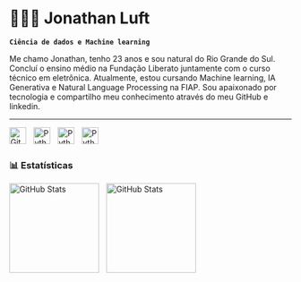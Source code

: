 # 👩🏻‍💻 Jonathan Luft

**`Ciência de dados e Machine learning`**

Me chamo Jonathan, tenho 23 anos e sou natural do Rio Grande do Sul. Concluí o ensino médio na Fundação Liberato juntamente com o  curso técnico em eletrônica. Atualmente, estou cursando Machine learning, IA Generativa e Natural Language Processing na FIAP. Sou apaixonado por tecnologia e compartilho meu conhecimento através do meu GitHub e linkedin.

---

<img 
    align="left" 
    alt="Git" 
    title="Git"
    width="30px" 
    style="padding-right: 10px;" 
    src="https://cdn.jsdelivr.net/gh/devicons/devicon@latest/icons/git/git-original.svg" 
/>
<img 
    align="left" 
    alt="Python" 
    title="Python"
    width="30px" 
    style="padding-right: 10px;" 
    src="https://cdn.jsdelivr.net/gh/devicons/devicon@latest/icons/python/python-original.svg" 
/>

<img 
    align="left" 
    alt="Python" 
    title="Python"
    width="30px" 
    style="padding-right: 10px;" 
    src="https://www.r-project.org/logo/Rlogo.svg" 
/>
<img 
    align="left" 
    alt="Python" 
    title="Python"
    width="30px" 
    style="padding-right: 10px;" 
    src="https://cdn.jsdelivr.net/gh/devicons/devicon@latest/icons/sqldeveloper/sqldeveloper-original.svg"   
/>
            
          
<br/>
<br/>

### 📊 Estatísticas

<p>
  <img 
    align="left" 
    alt="GitHub Stats" 
    height="160" 
    style="padding-right: 10px;" 
    src="https://github-readme-stats.vercel.app/api?username=Jonathanluft&show_icons=true&theme=tokyonight&include_all_commits=true&locale=pt-br" 
  />

<img 
      align="left" 
      alt="GitHub Stats" 
      height="160" 
      src="https://github-readme-stats.vercel.app/api/top-langs/?username=Jonathanluft&theme=tokyonight&layout=compact&custom_title=Tecnologias&langs_count=9" 
  />

</p>
